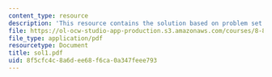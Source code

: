 ```yaml
---
content_type: resource
description: 'This resource contains the solution based on problem set #1.'
file: https://ol-ocw-studio-app-production.s3.amazonaws.com/courses/8-871-selected-topics-in-theoretical-particle-physics-branes-and-gauge-theory-dynamics-fall-2004/8f5cfc4c8a6dee68f6ca0a347feee793_sol1.pdf
file_type: application/pdf
resourcetype: Document
title: sol1.pdf
uid: 8f5cfc4c-8a6d-ee68-f6ca-0a347feee793
---
```

